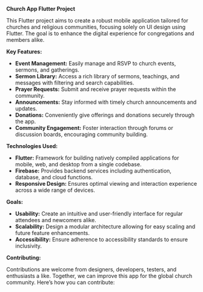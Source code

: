 **Church App Flutter Project**

This Flutter project aims to create a robust mobile application tailored for churches and religious communities, focusing solely on UI design using Flutter. The goal is to enhance the digital experience for congregations and members alike.

**Key Features:**

- **Event Management:** Easily manage and RSVP to church events, sermons, and gatherings.
- **Sermon Library:** Access a rich library of sermons, teachings, and messages with filtering and search capabilities.
- **Prayer Requests:** Submit and receive prayer requests within the community.
- **Announcements:** Stay informed with timely church announcements and updates.
- **Donations:** Conveniently give offerings and donations securely through the app.
- **Community Engagement:** Foster interaction through forums or discussion boards, encouraging community building.

**Technologies Used:**

- **Flutter:** Framework for building natively compiled applications for mobile, web, and desktop from a single codebase.
- **Firebase:** Provides backend services including authentication, database, and cloud functions.
- **Responsive Design:** Ensures optimal viewing and interaction experience across a wide range of devices.

**Goals:**

- **Usability:** Create an intuitive and user-friendly interface for regular attendees and newcomers alike.
- **Scalability:** Design a modular architecture allowing for easy scaling and future feature enhancements.
- **Accessibility:** Ensure adherence to accessibility standards to ensure inclusivity.

**Contributing:**

Contributions are welcome from designers, developers, testers, and enthusiasts a like. Together, we can improve this app for the global church community. Here’s how you can contribute:
